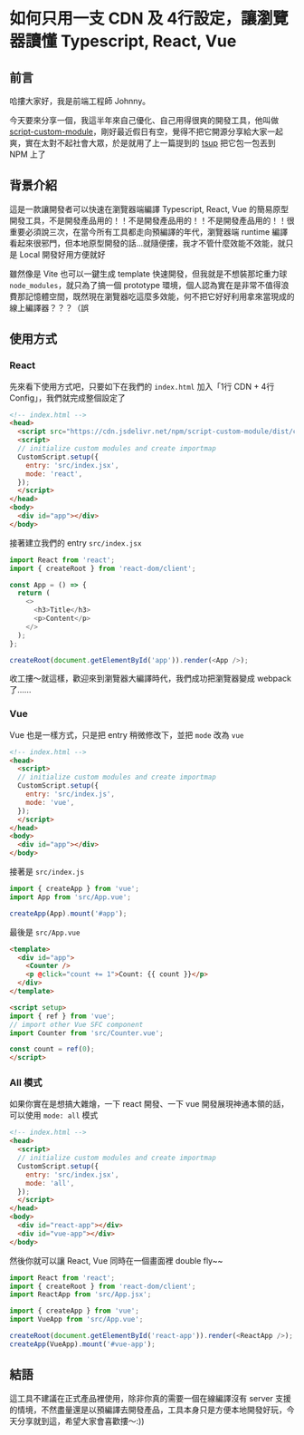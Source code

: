 # 如何只用一支 CDN 及 4行設定，讓瀏覽器讀懂 Typescript, React, Vue

<SocialBlock hashtags="javascript,babel,react,vue,typescript" />

## 前言
哈摟大家好，我是前端工程師 Johnny。

今天要來分享一個，我這半年來自己優化、自己用得很爽的開發工具，他叫做 [script-custom-module](https://www.npmjs.com/package/script-custom-module)，剛好最近假日有空，覺得不把它開源分享給大家一起爽，實在太對不起社會大眾，於是就用了上一篇提到的 [tsup](https://johnnywang1994.github.io/book/articles/js/tsup-tutorial.html) 把它包一包丟到 NPM 上了


## 背景介紹
這是一款讓開發者可以快速在瀏覽器端編譯 Typescript, React, Vue 的簡易原型開發工具，不是開發產品用的！！不是開發產品用的！！不是開發產品用的！！很重要必須說三次，在當今所有工具都走向預編譯的年代，瀏覽器端 runtime 編譯看起來很邪門，但本地原型開發的話...就隨便摟，我才不管什麼效能不效能，就只是 Local 開發好用方便就好

雖然像是 Vite 也可以一鍵生成 template 快速開發，但我就是不想裝那坨重力球 `node_modules`，就只為了搞一個 prototype 環境，個人認為實在是非常不值得浪費那記憶體空間，既然現在瀏覽器吃這麼多效能，何不把它好好利用拿來當現成的線上編譯器？？？（誤


## 使用方式

### React
先來看下使用方式吧，只要如下在我們的 `index.html` 加入「1行 CDN + 4行 Config」，我們就完成整個設定了
```html
<!-- index.html -->
<head>
  <script src="https://cdn.jsdelivr.net/npm/script-custom-module/dist/custom-script.global.js"></script>
  <script>
  // initialize custom modules and create importmap
  CustomScript.setup({
    entry: 'src/index.jsx',
    mode: 'react',
  });
  </script>
</head>
<body>
  <div id="app"></div>
</body>
```
接著建立我們的 entry `src/index.jsx`
```js
import React from 'react';
import { createRoot } from 'react-dom/client';

const App = () => {
  return (
    <>
      <h3>Title</h3>
      <p>Content</p>
    </>
  );
};

createRoot(document.getElementById('app')).render(<App />);
```
收工摟～就這樣，歡迎來到瀏覽器大編譯時代，我們成功把瀏覽器變成 webpack 了......


### Vue
Vue 也是一樣方式，只是把 entry 稍微修改下，並把 `mode` 改為 `vue`
```html
<!-- index.html -->
<head>
  <script>
  // initialize custom modules and create importmap
  CustomScript.setup({
    entry: 'src/index.js',
    mode: 'vue',
  });
  </script>
</head>
<body>
  <div id="app"></div>
</body>
```
接著是 `src/index.js`
```js
import { createApp } from 'vue';
import App from 'src/App.vue';

createApp(App).mount('#app');
```
最後是 `src/App.vue`
```html
<template>
  <div id="app">
    <Counter />
    <p @click="count += 1">Count: {{ count }}</p>
  </div>
</template>

<script setup>
import { ref } from 'vue';
// import other Vue SFC component
import Counter from 'src/Counter.vue';

const count = ref(0);
</script>
```

### All 模式
如果你實在是想搞大雜燴，一下 react 開發、一下 vue 開發展現神通本領的話，可以使用 `mode: all` 模式
```html
<!-- index.html -->
<head>
  <script>
  // initialize custom modules and create importmap
  CustomScript.setup({
    entry: 'src/index.jsx',
    mode: 'all',
  });
  </script>
</head>
<body>
  <div id="react-app"></div>
  <div id="vue-app"></div>
</body>
```
然後你就可以讓 React, Vue 同時在一個畫面裡 double fly~~
```js
import React from 'react';
import { createRoot } from 'react-dom/client';
import ReactApp from 'src/App.jsx';

import { createApp } from 'vue';
import VueApp from 'src/App.vue';

createRoot(document.getElementById('react-app')).render(<ReactApp />);
createApp(VueApp).mount('#vue-app');
```

<SocialBlock hashtags="javascript,babel,react,vue,typescript" />

## 結語
這工具不建議在正式產品裡使用，除非你真的需要一個在線編譯沒有 server 支援的情境，不然盡量還是以預編譯去開發產品，工具本身只是方便本地開發好玩，今天分享就到這，希望大家會喜歡摟～:))


